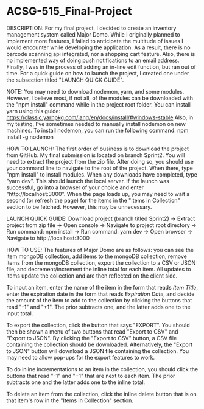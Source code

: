 # ACSG-515_Final-Project
DESCRIPTION: For my final project, I decided to create an inventory management system called Major Domo. While I originally planned 
to implement more features, I failed to anticipate the multitude of issues I would encounter while developing the application. As a 
result, there is no barcode scanning api integrated, nor a shopping cart feature. Also, there is no implemented way of doing push notifications 
to an email address. Finally, I was in the process of adding an in-line edit function, but ran out of time.  For a quick guide on how to 
launch the project, I created one under the subsection titled "LAUNCH QUICK GUIDE".

NOTE: You may need to download nodemon, yarn, and some modules. However, I believe most, if not all, of the modules can be downloaded 
with the "npm install" command while in the project root folder. You can install yarn using 
this guide: https://classic.yarnpkg.com/lang/en/docs/install/#windows-stable 
Also, in my testing, I've sometimes needed to manually install nodemon on new machines. To install nodemon, you can run the following 
command: npm install -g nodemon

HOW TO LAUNCH: The first order of business is to download the project from GitHub.  My final submission is located on branch Sprint2.  You will need to extract 
the project from the zip file.  After doing so, you should use your command line to navigate to the root of the project.  When there, type "npm install" to install
modules.  When any downloads have completed, type "yarn dev". This should launch the local server. If the launch was successful, go into a browser of your choice
and enter "http://localhost:3000". When the page loads up, you may need to wait a second (or refresh the page) for the items in the "Items in Collection" section
to be fetched. However, this may be unnecessary.

LAUNCH QUICK GUIDE: 
Download project (branch titled Sprint2) -> Extract project from zip file -> Open console -> Navigate to project root directory -> Run command: npm install -> 
Run command: yarn dev -> Open browser -> Navigate to http://localhost:3000

HOW TO USE: The features of Major Domo are as follows: you can see the item mongoDB collection, add items to the mongoDB collection, 
remove items from the mongoDB collection, export the collection to a CSV or JSON file, and decrement/increment the inline total for each 
item. All updates to items update the collection and are then reflected on the client side.

To input an item, enter the name of the item in the form that reads *Item Title*, enter the expiration date in the form that 
reads *Expiration Date*, and decide the amount of the item to add to the collection by clicking the buttons that read "-1" and "+1". The prior 
subtracts one, and the latter adds one to the input total.

To export the collection, click the button that says "EXPORT". You should then be shown a menu of two buttons that read "Export to CSV" 
and "Export to JSON". By clicking the "Export to CSV" button, a CSV file containing the collection should be downloaded. Alternatively, 
the "Export to JSON" button will download a JSON file containing the collection. You may need to allow pop-ups for the export features to work.

To do inline incrementations to an item in the collection, you should click the buttons that read "-1" and "+1" that are next to each item. The 
prior subtracts one and the latter adds one to the inline total.

To delete an item from the collection, click the inline delete button that is on that item's row in the "Items in Collection" section.
